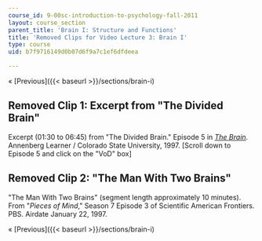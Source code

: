 ```yaml
---
course_id: 9-00sc-introduction-to-psychology-fall-2011
layout: course_section
parent_title: 'Brain I: Structure and Functions'
title: 'Removed Clips for Video Lecture 3: Brain I'
type: course
uid: b7f9716149d0b07d6f9a7c1ef6dfdeea

---
```


« [Previous]({{< baseurl >}}/sections/brain-i)

Removed Clip 1: Excerpt from "The Divided Brain"
------------------------------------------------

Excerpt (01:30 to 06:45) from "The Divided Brain." Episode 5 in _[The Brain](https://www.learner.org/series/the-brain-teaching-modules/the-divided-brain/)_. Annenberg Learner / Colorado State University, 1997. \[Scroll down to Episode 5 and click on the "VoD" box\]

Removed Clip 2: "The Man With Two Brains"
-----------------------------------------

"The Man With Two Brains" (segment length approximately 10 minutes). From "_Pieces of Mind_," Season 7 Episode 3 of Scientific American Frontiers. PBS. Airdate January 22, 1997.

« [Previous]({{< baseurl >}}/sections/brain-i)